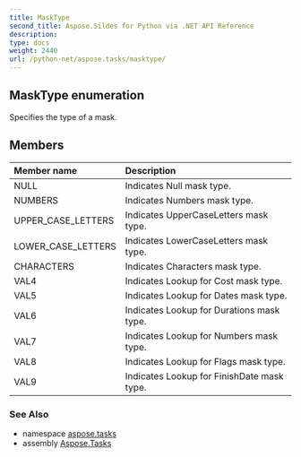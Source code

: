```yaml
---
title: MaskType
second_title: Aspose.Sildes for Python via .NET API Reference
description: 
type: docs
weight: 2440
url: /python-net/aspose.tasks/masktype/
---
```


## MaskType enumeration

Specifies the type of a mask.

## Members
| Member name | Description |
| :- | :- |
|NULL|Indicates Null mask type.|
|NUMBERS|Indicates Numbers mask type.|
|UPPER_CASE_LETTERS|Indicates UpperCaseLetters mask type.|
|LOWER_CASE_LETTERS|Indicates LowerCaseLetters mask type.|
|CHARACTERS|Indicates Characters mask type.|
|VAL4|Indicates Lookup for Cost mask type.|
|VAL5|Indicates Lookup for Dates mask type.|
|VAL6|Indicates Lookup for Durations mask type.|
|VAL7|Indicates Lookup for Numbers mask type.|
|VAL8|Indicates Lookup for Flags mask type.|
|VAL9|Indicates Lookup for FinishDate mask type.|

### See Also

* namespace [aspose.tasks](/python-net/aspose.tasks/)
* assembly [Aspose.Tasks](/tasks/python-net/)

